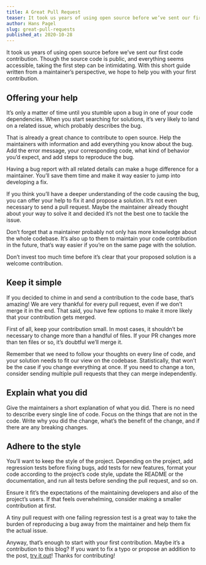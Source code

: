 ```yaml
---
title: A Great Pull Request
teaser: It took us years of using open source before we’ve sent our first code contribution. Though the source code is public, and everything seems accessible, taking the first step can be intimidating.
author: Hans Pagel
slug: great-pull-requests
published_at: 2020-10-28
---
```


It took us years of using open source before we’ve sent our first code contribution. Though the source code is public, and everything seems accessible, taking the first step can be intimidating. With this short guide written from a maintainer’s perspective, we hope to help you with your first contribution.

## Offering your help
It’s only a matter of time until you stumble upon a bug in one of your code dependencies. When you start searching for solutions, it’s very likely to land on a related issue, which probably describes the bug.

That is already a great chance to contribute to open source. Help the maintainers with information and add everything you know about the bug. Add the error message, your corresponding code, what kind of behavior you’d expect, and add steps to reproduce the bug.

Having a bug report with all related details can make a huge difference for a maintainer. You’ll save them time and make it way easier to jump into developing a fix.

If you think you’ll have a deeper understanding of the code causing the bug, you can offer your help to fix it and propose a solution. It’s not even necessary to send a pull request. Maybe the maintainer already thought about your way to solve it and decided it’s not the best one to tackle the issue.

Don’t forget that a maintainer probably not only has more knowledge about the whole codebase. It’s also up to them to maintain your code contribution in the future, that’s way easier if you’re on the same page with the solution.

Don’t invest too much time before it’s clear that your proposed solution is a welcome contribution.

## Keep it simple
If you decided to chime in and send a contribution to the code base, that’s amazing! We are very thankful for every pull request, even if we don’t merge it in the end. That said, you have few options to make it more likely that your contribution gets merged.

First of all, keep your contribution small. In most cases, it shouldn’t be necessary to change more than a handful of files. If your PR changes more than ten files or so, it’s doubtful we’ll merge it.

Remember that we need to follow your thoughts on every line of code, and your solution needs to fit our view on the codebase. Statistically, that won’t be the case if you change everything at once. If you need to change a ton, consider sending multiple pull requests that they can merge independently.

## Explain what you did
Give the maintainers a short explanation of what you did. There is no need to describe every single line of code. Focus on the things that are not in the code. Write why you did the change, what’s the benefit of the change, and if there are any breaking changes.

## Adhere to the style
You’ll want to keep the style of the project. Depending on the project, add regression tests before fixing bugs, add tests for new features, format your code according to the project’s code style, update the README or the documentation, and run all tests before sending the pull request, and so on.

Ensure it fit’s the expectations of the maintaining developers and also of the project’s users. If that feels overwhelming, consider making a smaller contribution at first.

A tiny pull request with one failing regression test is a great way to take the burden of reproducing a bug away from the maintainer and help them fix the actual issue.

Anyway, that’s enough to start with your first contribution. Maybe it’s a contribution to this blog? If you want to fix a typo or propose an addition to the post, [try it out](https://github.com/ueberdosis/blog/blob/main/content/blog/16/post.md)! Thanks for contributing!